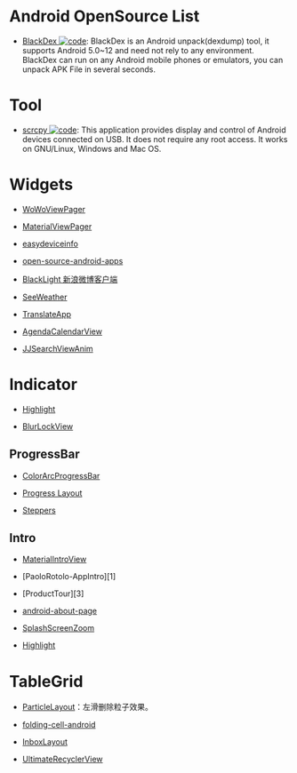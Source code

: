 # Android OpenSource List

- [BlackDex ![code](https://ng-tech.icu/assets/code.svg)](https://github.com/CodingGay/BlackDex): BlackDex is an Android unpack(dexdump) tool, it supports Android 5.0~12 and need not rely to any environment. BlackDex can run on any Android mobile phones or emulators, you can unpack APK File in several seconds.

# Tool

- [scrcpy ![code](https://ng-tech.icu/assets/code.svg)](https://github.com/Genymobile/scrcpy): This application provides display and control of Android devices connected on USB. It does not require any root access. It works on GNU/Linux, Windows and Mac OS.

# Widgets

- [WoWoViewPager](https://github.com/Nightonke/WoWoViewPager)

- [MaterialViewPager](https://github.com/florent37/MaterialViewPager)

- [easydeviceinfo](https://github.com/nisrulz/easydeviceinfo)

- [open-source-android-apps](https://github.com/pcqpcq/open-source-android-apps)

- [BlackLight 新浪微博客户端](https://github.com/PaperAirplane-Dev-Team/BlackLight)

- [SeeWeather](https://github.com/xcc3641/SeeWeather)

- [TranslateApp](https://github.com/maoruibin/TranslateApp)

- [AgendaCalendarView](https://github.com/Tibolte/AgendaCalendarView)

- [JJSearchViewAnim](https://github.com/android-cjj/JJSearchViewAnim)

# Indicator

- [Highlight](https://github.com/hongyangAndroid/Highlight)

- [BlurLockView](https://github.com/Nightonke/BlurLockView)

## ProgressBar

- [ColorArcProgressBar](https://raw.githubusercontent.com/Shinelw/ColorArcProgressBar)

- [Progress Layout](https://github.com/iammert/ProgressLayout)

- [Steppers](https://github.com/drozdzynski/Steppers)

## Intro

- [MaterialIntroView](https://github.com/iammert/MaterialIntroView)

- [PaoloRotolo-AppIntro][1]

- [ProductTour][3]

- [android-about-page](https://github.com/medyo/android-about-page)

- [SplashScreenZoom]()

- [Highlight](https://github.com/hongyangAndroid/Highlight)

# TableGrid

- [ParticleLayout](https://github.com/ZhaoKaiQiang/ParticleLayout/)：左滑删除粒子效果。

- [folding-cell-android](https://github.com/Ramotion/folding-cell-android)

- [InboxLayout]()

- [UltimateRecyclerView]()

